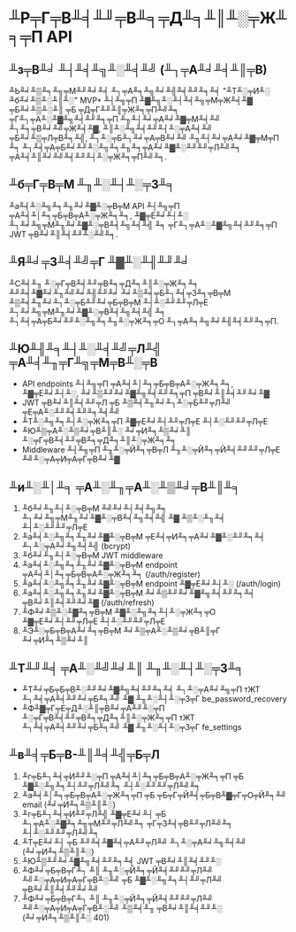 # ╨Р╤Г╤В╨╡╨╜╤В╨╕╤Д╨╕╨║╨░╤Ж╨╕╤П API

## ╨з╤В╨╛ ╨┤╨╡╨╗╨░╨╡╨╝ (╨┐╤А╨╛╨╡╨║╤В)

╨Ь╨╛╨▒╨╕╨╗╤М╨╜╨╛╨╡ ╨┐╤А╨╕╨╗╨╛╨╢╨╡╨╜╨╕╨╡ "╨Т╨░╤И╨░ ╨б╨╛╨▒╨░╨║╨░" MVP+ ╨┤╨╗╤П ╨▓╨╗╨░╨┤╨╡╨╗╤М╤Ж╨╡╨▓ ╤Б╨╛╨▒╨░╨║ ╤Б ╤Д╤Г╨╜╨║╤Ж╨╕╤П╨╝╨╕ ╤Г╨┐╤А╨░╨▓╨╗╨╡╨╜╨╕╤П ╨╖╨┤╨╛╤А╨╛╨▓╤М╨╡╨╝ ╨┐╨╕╤В╨╛╨╝╤Ж╨╡╨▓, ╨║╨░╨╗╨╡╨╜╨┤╨░╤А╨╡╨╝ ╤Б╨╛╨▒╤Л╤В╨╕╨╣, ╨┐╨░╤Б╨┐╨╛╤А╤В╨╛╨╝ ╨╖╨┤╨╛╤А╨╛╨▓╤М╤П ╨╕ ╨┐╨╡╤А╤Б╨╛╨╜╨░╨╗╨╕╨╖╨╕╤А╨╛╨▓╨░╨╜╨╜╤Л╨╝╨╕ ╤А╨╡╨║╨╛╨╝╨╡╨╜╨┤╨░╤Ж╨╕╤П╨╝╨╕.

## ╨б╤Г╤В╤М ╨╖╨░╨┤╨░╤З╨╕

╨а╨╡╨░╨╗╨╕╨╖╨╛╨▓╨░╤В╤М API ╨┤╨╗╤П ╤А╨╡╨│╨╕╤Б╤В╤А╨░╤Ж╨╕╨╕, ╨▓╤Е╨╛╨┤╨░ ╨┐╨╛╨╗╤М╨╖╨╛╨▓╨░╤В╨╡╨╗╨╡╨╣ ╨╕ ╤Г╨┐╤А╨░╨▓╨╗╨╡╨╜╨╕╤П JWT ╤В╨╛╨║╨╡╨╜╨░╨╝╨╕.

## ╨Я╨╛╤З╨╡╨╝╤Г ╨▓╨░╨╢╨╜╨╛

╨С╨╡╨╖ ╨░╤Г╤В╨╡╨╜╤В╨╕╤Д╨╕╨║╨░╤Ж╨╕╨╕ ╨╜╨╡╨▓╨╛╨╖╨╝╨╛╨╢╨╜╨╛ ╨╛╨▒╨╡╤Б╨┐╨╡╤З╨╕╤В╤М ╨▒╨╡╨╖╨╛╨┐╨░╤Б╨╜╨╛╤Б╤В╤М ╨┤╨░╨╜╨╜╤Л╤Е ╨┐╨╛╨╗╤М╨╖╨╛╨▓╨░╤В╨╡╨╗╨╡╨╣ ╨╕ ╨┐╨╡╤А╤Б╨╛╨╜╨░╨╗╨╕╨╖╨░╤Ж╨╕╤О ╨┐╤А╨╕╨╗╨╛╨╢╨╡╨╜╨╕╤П.

## ╨Ю╨╢╨╕╨┤╨░╨╡╨╝╤Л╨╣ ╤А╨╡╨╖╤Г╨╗╤М╤В╨░╤В

* API endpoints ╨┤╨╗╤П ╤А╨╡╨│╨╕╤Б╤В╤А╨░╤Ж╨╕╨╕, ╨▓╤Е╨╛╨┤╨░, ╨╛╨▒╨╜╨╛╨▓╨╗╨╡╨╜╨╕╤П ╤В╨╛╨║╨╡╨╜╨╛╨▓
* JWT ╤В╨╛╨║╨╡╨╜╤Л ╤Б ╨▒╨╡╨╖╨╛╨┐╨░╤Б╨╜╤Л╨╝ ╤Е╤А╨░╨╜╨╡╨╜╨╕╨╡╨╝
* ╨Т╨░╨╗╨╕╨┤╨░╤Ж╨╕╤П ╨▓╤Е╨╛╨┤╨╜╤Л╤Е ╨┤╨░╨╜╨╜╤Л╤Е
* ╨Ю╨▒╤А╨░╨▒╨╛╤В╨║╨░ ╨╛╤И╨╕╨▒╨╛╨║ ╨░╤Г╤В╨╡╨╜╤В╨╕╤Д╨╕╨║╨░╤Ж╨╕╨╕
* Middleware ╨┤╨╗╤П ╨╖╨░╤Й╨╕╤В╤Л ╨╖╨░╤Й╨╕╤Й╨╡╨╜╨╜╤Л╤Е ╨╝╨░╤А╤И╤А╤Г╤В╨╛╨▓

## ╨и╨░╨│╨╕ ╤А╨░╨╖╤А╨░╨▒╨╛╤В╨║╨╕

1. ╨б╨╛╨╖╨┤╨░╤В╤М ╨╝╨╛╨┤╨╡╨╗╨╕ ╨┐╨╛╨╗╤М╨╖╨╛╨▓╨░╤В╨╡╨╗╨╡╨╣ ╨▓ ╨▒╨░╨╖╨╡ ╨┤╨░╨╜╨╜╤Л╤Е
2. ╨а╨╡╨░╨╗╨╕╨╖╨╛╨▓╨░╤В╤М ╤Е╨╡╤И╨╕╤А╨╛╨▓╨░╨╜╨╕╨╡ ╨┐╨░╤А╨╛╨╗╨╡╨╣ (bcrypt)
3. ╨б╨╛╨╖╨┤╨░╤В╤М JWT middleware
4. ╨а╨╡╨░╨╗╨╕╨╖╨╛╨▓╨░╤В╤М endpoint ╤А╨╡╨│╨╕╤Б╤В╤А╨░╤Ж╨╕╨╕ (/auth/register)
5. ╨а╨╡╨░╨╗╨╕╨╖╨╛╨▓╨░╤В╤М endpoint ╨▓╤Е╨╛╨┤╨░ (/auth/login)
6. ╨а╨╡╨░╨╗╨╕╨╖╨╛╨▓╨░╤В╤М ╨╛╨▒╨╜╨╛╨▓╨╗╨╡╨╜╨╕╨╡ ╤В╨╛╨║╨╡╨╜╨╛╨▓ (/auth/refresh)
7. ╨Ф╨╛╨▒╨░╨▓╨╕╤В╤М ╨▓╨░╨╗╨╕╨┤╨░╤Ж╨╕╤О ╨▓╤Е╨╛╨┤╨╜╤Л╤Е ╨┤╨░╨╜╨╜╤Л╤Е
8. ╨Э╨░╤Б╤В╤А╨╛╨╕╤В╤М ╨╛╨▒╤А╨░╨▒╨╛╤В╨║╤Г ╨╛╤И╨╕╨▒╨╛╨║

## ╨Т╨╜╨╡ ╤А╨░╨╝╨╛╨║ ╨╖╨░╨┤╨░╤З╨╕

* ╨Т╨╛╤Б╤Б╤В╨░╨╜╨╛╨▓╨╗╨╡╨╜╨╕╨╡ ╨┐╨░╤А╨╛╨╗╤П тЖТ ╨┐╨╡╤А╨╡╨╜╨╛╤Б╨╕╨╝ ╨▓ ╨╖╨░╨┤╨░╤З╤Г be_password_recovery
* ╨Ф╨▓╤Г╤Е╤Д╨░╨║╤В╨╛╤А╨╜╨░╤П ╨░╤Г╤В╨╡╨╜╤В╨╕╤Д╨╕╨║╨░╤Ж╨╕╤П тЖТ ╨┐╨╡╤А╨╡╨╜╨╛╤Б╨╕╨╝ ╨▓ ╨╖╨░╨┤╨░╤З╤Г fe_settings

## ╨в╨╡╤Б╤В-╨║╨╡╨╣╤Б╤Л

1. ╨г╤Б╨┐╨╡╤И╨╜╨░╤П ╤А╨╡╨│╨╕╤Б╤В╤А╨░╤Ж╨╕╤П ╤Б ╨▓╨░╨╗╨╕╨┤╨╜╤Л╨╝╨╕ ╨┤╨░╨╜╨╜╤Л╨╝╨╕
2. ╨а╨╡╨│╨╕╤Б╤В╤А╨░╤Ж╨╕╤П ╤Б ╤Б╤Г╤Й╨╡╤Б╤В╨▓╤Г╤О╤Й╨╕╨╝ email (╨╛╤И╨╕╨▒╨║╨░)
3. ╨г╤Б╨┐╨╡╤И╨╜╤Л╨╣ ╨▓╤Е╨╛╨┤ ╤Б ╨┐╤А╨░╨▓╨╕╨╗╤М╨╜╤Л╨╝╨╕ ╤Г╤З╨╡╤В╨╜╤Л╨╝╨╕ ╨┤╨░╨╜╨╜╤Л╨╝╨╕
4. ╨Т╤Е╨╛╨┤ ╤Б ╨╜╨╡╨▓╨╡╤А╨╜╤Л╨╝ ╨┐╨░╤А╨╛╨╗╨╡╨╝ (╨╛╤И╨╕╨▒╨║╨░)
5. ╨Ю╨▒╨╜╨╛╨▓╨╗╨╡╨╜╨╕╨╡ JWT ╤В╨╛╨║╨╡╨╜╨░
6. ╨Ф╨╛╤Б╤В╤Г╨┐ ╨║ ╨╖╨░╤Й╨╕╤Й╨╡╨╜╨╜╤Л╨╝ ╨╝╨░╤А╤И╤А╤Г╤В╨░╨╝ ╤Б ╨▓╨░╨╗╨╕╨┤╨╜╤Л╨╝ ╤В╨╛╨║╨╡╨╜╨╛╨╝
7. ╨Ф╨╛╤Б╤В╤Г╨┐ ╨║ ╨╖╨░╤Й╨╕╤Й╨╡╨╜╨╜╤Л╨╝ ╨╝╨░╤А╤И╤А╤Г╤В╨░╨╝ ╨▒╨╡╨╖ ╤В╨╛╨║╨╡╨╜╨░ (╨╛╤И╨╕╨▒╨║╨░ 401)





